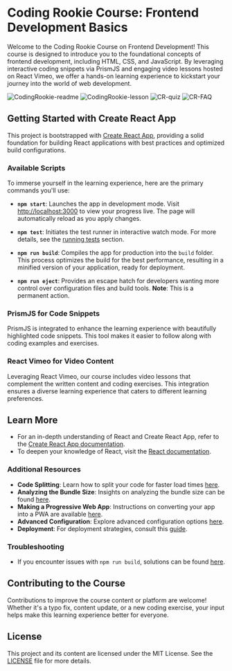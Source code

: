 # Coding Rookie Course: Frontend Development Basics

Welcome to the Coding Rookie Course on Frontend Development! This course is designed to introduce you to the foundational concepts of frontend development, including HTML, CSS, and JavaScript. By leveraging interactive coding snippets via PrismJS and engaging video lessons hosted on React Vimeo, we offer a hands-on learning experience to kickstart your journey into the world of web development.

![CodingRookie-readme](https://github.com/DevrMichael/coding-rookie-beginner-course/assets/88589247/93d8d0af-2294-4785-a9ca-a17bcad0299d)
![CodingRookie-lesson](https://github.com/DevrMichael/coding-rookie-beginner-course/assets/88589247/52da4426-2686-4da8-9f46-3d6b38ce34e1)
![CR-quiz](https://github.com/DevrMichael/coding-rookie-beginner-course/assets/88589247/edc90854-7eee-474d-857d-778eb8f358dd)
![CR-FAQ](https://github.com/DevrMichael/coding-rookie-beginner-course/assets/88589247/19b30393-fb0a-40d1-bcc1-06df4bc366f4)

## Getting Started with Create React App

This project is bootstrapped with [Create React App](https://github.com/facebook/create-react-app), providing a solid foundation for building React applications with best practices and optimized build configurations.

### Available Scripts

To immerse yourself in the learning experience, here are the primary commands you'll use:

- **`npm start`**: Launches the app in development mode. Visit [http://localhost:3000](http://localhost:3000) to view your progress live. The page will automatically reload as you apply changes.

- **`npm test`**: Initiates the test runner in interactive watch mode. For more details, see the [running tests](https://facebook.github.io/create-react-app/docs/running-tests) section.

- **`npm run build`**: Compiles the app for production into the `build` folder. This process optimizes the build for the best performance, resulting in a minified version of your application, ready for deployment.

- **`npm run eject`**: Provides an escape hatch for developers wanting more control over configuration files and build tools. **Note**: This is a permanent action.

### PrismJS for Code Snippets

PrismJS is integrated to enhance the learning experience with beautifully highlighted code snippets. This tool makes it easier to follow along with coding examples and exercises.

### React Vimeo for Video Content

Leveraging React Vimeo, our course includes video lessons that complement the written content and coding exercises. This integration ensures a diverse learning experience that caters to different learning preferences.

## Learn More

- For an in-depth understanding of React and Create React App, refer to the [Create React App documentation](https://facebook.github.io/create-react-app/docs/getting-started).
- To deepen your knowledge of React, visit the [React documentation](https://reactjs.org/).

### Additional Resources

- **Code Splitting**: Learn how to split your code for faster load times [here](https://facebook.github.io/create-react-app/docs/code-splitting).
- **Analyzing the Bundle Size**: Insights on analyzing the bundle size can be found [here](https://facebook.github.io/create-react-app/docs/analyzing-the-bundle-size).
- **Making a Progressive Web App**: Instructions on converting your app into a PWA are available [here](https://facebook.github.io/create-react-app/docs/making-a-progressive-web-app).
- **Advanced Configuration**: Explore advanced configuration options [here](https://facebook.github.io/create-react-app/docs/advanced-configuration).
- **Deployment**: For deployment strategies, consult this [guide](https://facebook.github.io/create-react-app/docs/deployment).

### Troubleshooting

- If you encounter issues with `npm run build`, solutions can be found [here](https://facebook.github.io/create-react-app/docs/troubleshooting#npm-run-build-fails-to-minify).

## Contributing to the Course

Contributions to improve the course content or platform are welcome! Whether it's a typo fix, content update, or a new coding exercise, your input helps make this learning experience better for everyone.

## License

This project and its content are licensed under the MIT License. See the [LICENSE](https://opensource.org/license/mit) file for more details.
